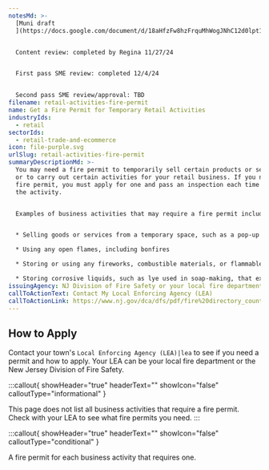 ```yaml
---
notesMd: >-
  [Muni draft
  ](https://docs.google.com/document/d/18aHfzFw8hzFrquMhWogJNhC12d0lpt1z_ffSPIjw6UI/edit?usp=sharing)


  Content review: completed by Regina 11/27/24


  First pass SME review: completed 12/4/24


  Second pass SME review/approval: TBD
filename: retail-activities-fire-permit
name: Get a Fire Permit for Temporary Retail Activities
industryIds:
  - retail
sectorIds:
  - retail-trade-and-ecommerce
icon: file-purple.svg
urlSlug: retail-activities-fire-permit
summaryDescriptionMd: >-
  You may need a fire permit to temporarily sell certain products or services,
  or to carry out certain activities for your retail business. If you need a
  fire permit, you must apply for one and pass an inspection each time you do
  the activity. 


  Examples of business activities that may require a fire permit include:


  * Selling goods or services from a temporary space, such as a pop-up shop or kiosk at a mall 

  * Using any open flames, including bonfires

  * Storing or using any fireworks, combustible materials, or flammable materials

  * Storing corrosive liquids, such as lye used in soap-making, that exceed a certain weight limit
issuingAgency: NJ Division of Fire Safety or your local fire department
callToActionText: Contact My Local Enforcing Agency (LEA)
callToActionLink: https://www.nj.gov/dca/dfs/pdf/fire%20directory_county%20summary/fire_code_enforcement_director.pdf
---
```

## How to Apply

Contact your town's `Local Enforcing Agency (LEA)|lea` to see if you need a permit and how to apply. Your LEA can be your local fire department or the New Jersey Division of Fire Safety.

:::callout{ showHeader="true" headerText="" showIcon="false" calloutType="informational" }

This page does not list all business activities that require a fire permit. Check with your LEA to see what fire permits you need.
:::

:::callout{ showHeader="true" headerText="" showIcon="false" calloutType="conditional" }

A fire permit for each business activity that requires one.